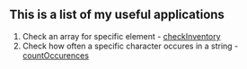 ## This is a list of my useful applications
1. Check an array for specific element - [checkInventory](https://github.com/mariusErpenbach/Tools/blob/master/apps/checkInventory.js)
2. Check how often a specific character occures in a string - [countOccurences](https://github.com/mariusErpenbach/Tools/blob/master/apps/countOccurences.js)



